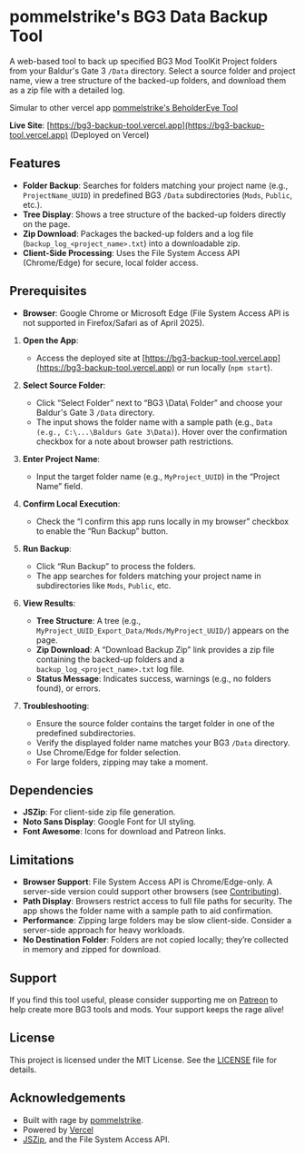 # pommelstrike's BG3 Data Backup Tool

A web-based tool to back up specified BG3 Mod ToolKit Project folders from your Baldur's Gate 3 `/Data` directory. Select a source folder and project name, view a tree structure of the backed-up folders, and download them as a zip file with a detailed log. 

Simular to other vercel app [pommelstrike's BeholderEye Tool](https://github.com/pommelstrike/BeholderEye) 

**Live Site**: [https://bg3-backup-tool.vercel.app](https://bg3-backup-tool.vercel.app) (Deployed on Vercel)

## Features

- **Folder Backup**: Searches for folders matching your project name (e.g., `ProjectName_UUID`) in predefined BG3 `/Data` subdirectories (`Mods`, `Public`, etc.).
- **Tree Display**: Shows a tree structure of the backed-up folders directly on the page.
- **Zip Download**: Packages the backed-up folders and a log file (`backup_log_<project_name>.txt`) into a downloadable zip.
- **Client-Side Processing**: Uses the File System Access API (Chrome/Edge) for secure, local folder access.

## Prerequisites

- **Browser**: Google Chrome or Microsoft Edge (File System Access API is not supported in Firefox/Safari as of April 2025).
  
1. **Open the App**:
   - Access the deployed site at [https://bg3-backup-tool.vercel.app](https://bg3-backup-tool.vercel.app) or run locally (`npm start`).

2. **Select Source Folder**:
   - Click “Select Folder” next to “BG3 \Data\ Folder” and choose your Baldur's Gate 3 `/Data` directory.
   - The input shows the folder name with a sample path (e.g., `Data (e.g., C:\...\Baldurs Gate 3\Data)`). Hover over the confirmation checkbox for a note about browser path restrictions.

3. **Enter Project Name**:
   - Input the target folder name (e.g., `MyProject_UUID`) in the “Project Name” field.

4. **Confirm Local Execution**:
   - Check the “I confirm this app runs locally in my browser” checkbox to enable the “Run Backup” button.

5. **Run Backup**:
   - Click “Run Backup” to process the folders.
   - The app searches for folders matching your project name in subdirectories like `Mods`, `Public`, etc.

6. **View Results**:
   - **Tree Structure**: A tree (e.g., `MyProject_UUID_Export_Data/Mods/MyProject_UUID/`) appears on the page.
   - **Zip Download**: A “Download Backup Zip” link provides a zip file containing the backed-up folders and a `backup_log_<project_name>.txt` log file.
   - **Status Message**: Indicates success, warnings (e.g., no folders found), or errors.

7. **Troubleshooting**:
   - Ensure the source folder contains the target folder in one of the predefined subdirectories.
   - Verify the displayed folder name matches your BG3 `/Data` directory.
   - Use Chrome/Edge for folder selection.
   - For large folders, zipping may take a moment.

## Dependencies

- **JSZip**: For client-side zip file generation.
- **Noto Sans Display**: Google Font for UI styling.
- **Font Awesome**: Icons for download and Patreon links.

## Limitations

- **Browser Support**: File System Access API is Chrome/Edge-only. A server-side version could support other browsers (see [Contributing](#contributing)).
- **Path Display**: Browsers restrict access to full file paths for security. The app shows the folder name with a sample path to aid confirmation.
- **Performance**: Zipping large folders may be slow client-side. Consider a server-side approach for heavy workloads.
- **No Destination Folder**: Folders are not copied locally; they’re collected in memory and zipped for download.
## Support

If you find this tool useful, please consider supporting me on [Patreon](https://www.patreon.com/pommelstrike) to help create more BG3 tools and mods. Your support keeps the rage alive!

## License

This project is licensed under the MIT License. See the [LICENSE](LICENSE) file for details.

## Acknowledgements

- Built with rage by [pommelstrike](https://github.com/pommelstrike).
- Powered by [Vercel](https://vercel.com) 
- [JSZip](https://stuk.github.io/jszip/), and the File System Access API.
